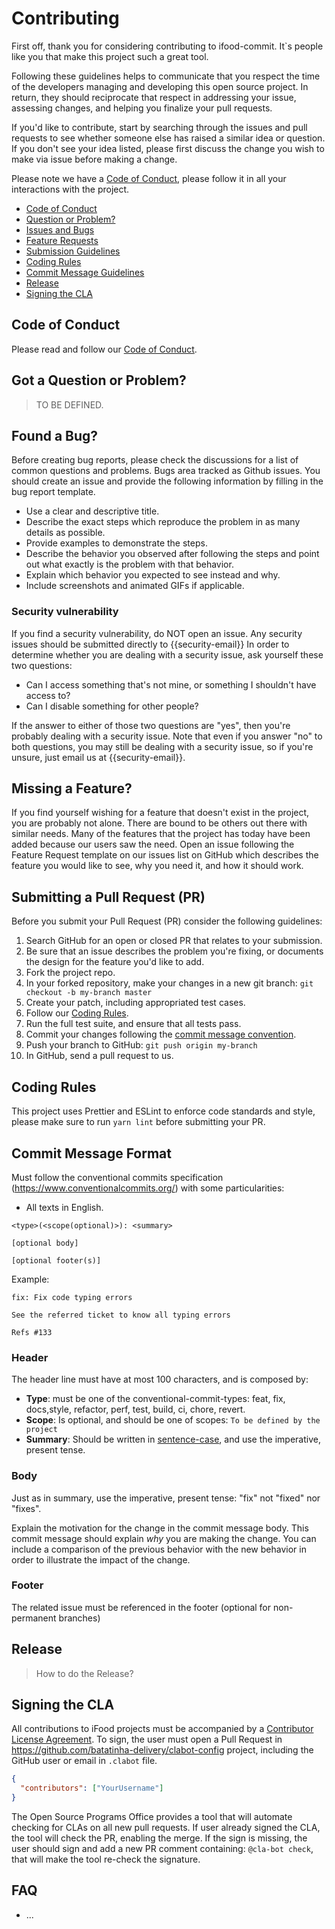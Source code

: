 # Contributing

First off, thank you for considering contributing to ifood-commit. It`s people like you that make this project such a great tool.

Following these guidelines helps to communicate that you respect the time of the developers managing and developing this open source project. In return, they should reciprocate that respect in addressing your issue, assessing changes, and helping you finalize your pull requests.

If you'd like to contribute, start by searching through the issues and pull requests to see whether someone else has raised a similar idea or question. If you don't see your idea listed, please first discuss the change you wish to make via issue before making a change.

Please note we have a [Code of Conduct](CODE_OF_CONDUCT.md), please follow it in all your interactions with the project.

- [Code of Conduct](#coc)
- [Question or Problem?](#question)
- [Issues and Bugs](#issue)
- [Feature Requests](#feature)
- [Submission Guidelines](#submit)
- [Coding Rules](#rules)
- [Commit Message Guidelines](#commit)
- [Release](#release)
- [Signing the CLA](#cla)

## <a name="coc"></a> Code of Conduct

Please read and follow our [Code of Conduct](CODE_OF_CONDUCT.md).

## <a name="question"></a> Got a Question or Problem?

> TO BE DEFINED.

## <a name="issue"></a> Found a Bug?

Before creating bug reports, please check the discussions for a list of common questions and problems.
Bugs area tracked as Github issues. You should create an issue and provide the following information by filling in the bug report template.

- Use a clear and descriptive title.
- Describe the exact steps which reproduce the problem in as many details as possible.
- Provide examples to demonstrate the steps.
- Describe the behavior you observed after following the steps and point out what exactly is the problem with that behavior.
- Explain which behavior you expected to see instead and why.
- Include screenshots and animated GIFs if applicable.

### Security vulnerability

If you find a security vulnerability, do NOT open an issue. Any security issues should be submitted directly to {{security-email}} In order to determine whether you are dealing with a security issue, ask yourself these two questions:

- Can I access something that's not mine, or something I shouldn't have access to?
- Can I disable something for other people?

If the answer to either of those two questions are "yes", then you're probably dealing with a security issue. Note that even if you answer "no" to both questions, you may still be dealing with a security issue, so if you're unsure, just email us at {{security-email}}.

## <a name="feature"></a> Missing a Feature?

If you find yourself wishing for a feature that doesn't exist in the project, you are probably not alone. There are bound to be others out there with similar needs. Many of the features that the project has today have been added because our users saw the need. Open an issue following the Feature Request template on our issues list on GitHub which describes the feature you would like to see, why you need it, and how it should work.

## <a name="submit"></a> Submitting a Pull Request (PR)

Before you submit your Pull Request (PR) consider the following guidelines:

1. Search GitHub for an open or closed PR that relates to your submission.
2. Be sure that an issue describes the problem you're fixing, or documents the design for the feature you'd like to add.
3. Fork the project repo.
4. In your forked repository, make your changes in a new git branch: `git checkout -b my-branch master`
5. Create your patch, including appropriated test cases.
6. Follow our [Coding Rules](#rules).
7. Run the full test suite, and ensure that all tests pass.
8. Commit your changes following the [commit message convention](#commit).
9. Push your branch to GitHub: `git push origin my-branch`
10. In GitHub, send a pull request to us.

## <a name="rules"></a> Coding Rules

This project uses Prettier and ESLint to enforce code standards and style, please make sure to run `yarn lint` before submitting your PR.

## <a name="commit"></a> Commit Message Format

Must follow the conventional commits specification (https://www.conventionalcommits.org/) with some particularities:

- All texts in English.

```
<type>(<scope(optional)>): <summary>

[optional body]

[optional footer(s)]
```

Example:

```
fix: Fix code typing errors

See the referred ticket to know all typing errors

Refs #133
```

### <a name="commit-header"></a>Header

The header line must have at most 100 characters, and is composed by:

- **Type**: must be one of the conventional-commit-types: feat, fix, docs,style, refactor, perf, test, build, ci, chore, revert.
- **Scope**: Is optional, and should be one of scopes: `To be defined by the project`
- **Summary**: Should be written in [sentence-case](https://www.thoughtco.com/sentence-case-titles-1691944), and use the imperative, present tense.

### <a name="commit-body"></a>Body

Just as in summary, use the imperative, present tense: "fix" not "fixed" nor "fixes".

Explain the motivation for the change in the commit message body. This commit message should explain _why_ you are making the change.
You can include a comparison of the previous behavior with the new behavior in order to illustrate the impact of the change.

### <a name="commit-footer"></a>Footer

The related issue must be referenced in the footer (optional for non-permanent branches)

## <a name="release"></a> Release

> How to do the Release?

## <a name="cla"></a> Signing the CLA

All contributions to iFood projects must be accompanied by a [Contributor License Agreement](CLA.md). To sign, the user must open a Pull Request in
https://github.com/batatinha-delivery/clabot-config project, including the GitHub user or email in `.clabot` file.

```json
{
  "contributors": ["YourUsername"]
}
```

The Open Source Programs Office provides a tool that will automate checking for CLAs on all new pull requests. If user already signed the CLA, the tool will
check the PR, enabling the merge. If the sign is missing, the user should sign and add a new PR comment containing: `@cla-bot check`, that will make the tool
re-check the signature.

## <a name="faq"></a> FAQ

- ...

